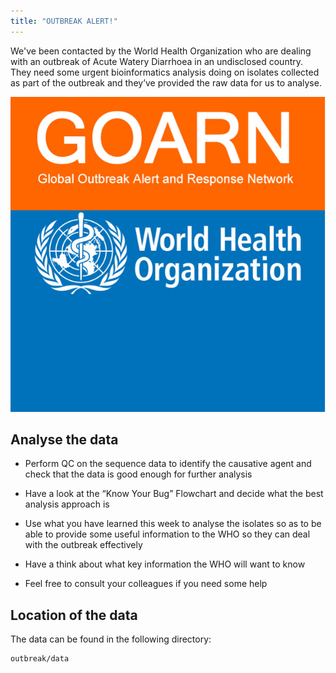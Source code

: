 ```yaml
---
title: "OUTBREAK ALERT!"
---
```


We've been contacted by the World Health Organization who are dealing with an outbreak of Acute Watery Diarrhoea in an undisclosed country. They need some urgent bioinformatics analysis doing on isolates collected as part of the outbreak and they’ve provided the raw data for us to analyse.

![](images/who-logo1.jpeg)

## Analyse the data

- Perform QC on the sequence data to identify the causative agent and check that the data is good enough for further analysis

- Have a look at the “Know Your Bug” Flowchart and decide what the best analysis approach is

- Use what you have learned this week to analyse the isolates so as to be able to provide some useful information to the WHO so they can deal with the outbreak effectively

- Have a think about what key information the WHO will want to know

- Feel free to consult your colleagues if you need some help

## Location of the data

The data can be found in the following directory:

```bash
outbreak/data
```




